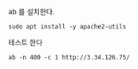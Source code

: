 
ab 를 설치한다.
```
sudo apt install -y apache2-utils
```

테스트 한다
```
ab -n 400 -c 1 http://3.34.126.75/
```

